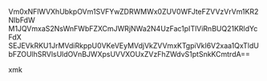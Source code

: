 Vm0xNFlWVXhUbkpOVm1SVFYwZDRWMWx0ZUV0WFJteFZVVzVrVm1KR2NIbFdW
M1JQVmxaS2NsWnFWbFZXCmJWRjNWa2N4UzFac1pITlViRnBUQ21KRldYcFdX
SEJEVkRKU1JrMVdiRkppU0VKeVEyMVdjVkZVVmxKTgpiVkl6V2xaa1QxTldU
bFZOUlhSRVlsUldOVnBJWXpsUVVXOUxZVzFhZWdvS1ptSnkKCmtrdA==

xmk
